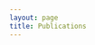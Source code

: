 ```yaml
---
layout: page
title: Publications
---
```


<noscript>
   <!-- bibtex source hidden by default, show it if JS disabled -->
   <style>
      #bibtex { display: block;}
   </style>
</noscript>

<table id="pubTable" class="display"></table>
<script type="text/javascript" src="http://ajax.googleapis.com/ajax/libs/jquery/1.6.4/jquery.min.js"></script>
<script type="text/javascript" src="javascripts/bib-list.js"></script>
<script type="text/javascript">
    $(document).ready(function() {
        bibtexify("adhd200_pubs.bib", "pubTable",{'tweet': 'RCCraddock'});
    });
</script>

